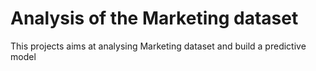 # Analysis of the  Marketing dataset

This projects aims at analysing Marketing dataset and build a predictive model 
